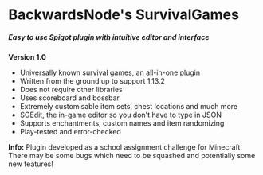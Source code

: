 # BackwardsNode's SurvivalGames
##### Easy to use Spigot plugin with intuitive editor and interface

**Version 1.0**
* Universally known survival games, an all-in-one plugin
* Written from the ground up to support 1.13.2
* Does not require other libraries
* Uses scoreboard and bossbar
* Extremely customisable item sets, chest locations and much more
* SGEdit, the in-game editor so you don't have to type in JSON
* Supports enchantments, custom names and item randomizing
* Play-tested and error-checked

**Info:**
Plugin developed as a school assignment challenge for Minecraft. There may be some bugs which need to be squashed and potentially some new features!